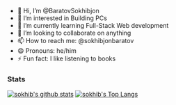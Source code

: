 - 👋 Hi, I’m @BaratovSokhibjon
- 👀 I’m interested in Building PCs
- 🌱 I’m currently learning Full-Stack Web development
- 💞️ I’m looking to collaborate on anything
- 📫 How to reach me: @sokhibjonbaratov
- 😄 Pronouns: he/him
- ⚡ Fun fact: I like listening to books

### Stats
[![sokhib's github stats](https://github-readme-stats.vercel.app/api?username=sokhib&hide=stars&count_private=true&show_icons=true&include_all_commits=true&theme=vue-dark )](https://github.com/anuraghazra/github-readme-stats)
[![sokhib's Top Langs](https://github-readme-stats.vercel.app/api/top-langs/?username=sokhib&layout=compact&theme=vue-dark)](https://github.com/anuraghazra/github-readme-stats)
<!---
akiyomov/akiyomov is a ✨ special ✨ repository because its `README.md` (this file) appears on your GitHub profile.
You can click the Preview link to take a look at your changes.
--->

<!---
BaratovSokhibjon/BaratovSokhibjon is a ✨ special ✨ repository because its `README.md` (this file) appears on your GitHub profile.
You can click the Preview link to take a look at your changes.
--->
